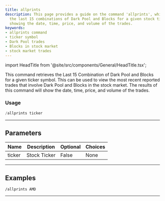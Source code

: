 ```yaml
---
title: allprints
description: This page provides a guide on the command 'allprints', which retrieves
  the last 15 combinations of Dark Pool and Blocks for a given stock ticker symbol,
  showing the date, time, price, and volume of the trades.
keywords:
- allprints command
- ticker symbol
- Dark Pool trades
- Blocks in stock market
- stock market trades
---
```


import HeadTitle from '@site/src/components/General/HeadTitle.tsx';

<HeadTitle title="darkpool: allprints - Telegram Reference | OpenBB Bot Docs" />

This command retrieves the Last 15 Combination of Dark Pool and Blocks for a given ticker symbol. This can be used to view the most recent reported trades that involve Dark Pool and Blocks in the stock market. The results of this command will show the date, time, price, and volume of the trades.

### Usage

```python wordwrap
/allprints ticker
```

---

## Parameters

| Name | Description | Optional | Choices |
| ---- | ----------- | -------- | ------- |
| ticker | Stock Ticker | False | None |


---

## Examples

```
/allprints AMD
```

---
